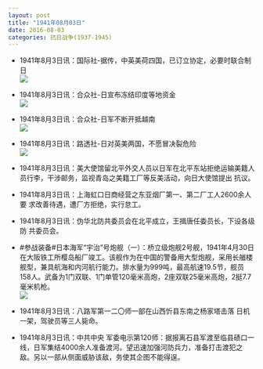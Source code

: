 ```yaml
---
layout: post
title: "1941年08月03日"
date: 2016-08-03
categories: 抗日战争(1937-1945)
---
```


<meta name="referrer" content="no-referrer" />

- 1941年8月3日讯：国际社-据传，中英美荷四国，已订立协定，必要时联合制日 <br/><img src="https://ww1.sinaimg.cn/large/aca367d8jw1f6gydc99ugj20ck0kn77z.jpg" />

- 1941年8月3日讯：合众社-日宣布冻结印度等地资金 <br/><img src="https://ww4.sinaimg.cn/large/aca367d8jw1f6gwmqhrfsj207o071gma.jpg" />

- 1941年8月3日讯：合众社-日军不断开抵越南 <br/><img src="https://ww4.sinaimg.cn/large/aca367d8jw1f6guwgn5g9j20640kbq4x.jpg" />

- 1941年8月3日讯：路透社-日对英美两国，不愿冒决裂危险 <br/><img src="https://ww3.sinaimg.cn/large/aca367d8jw1f6gt6131h8j207f0k040k.jpg" />

- 1941年8月3日讯：美大使馆留北平外交人员以日军在北平东站拒绝运输美籍人 员行李，干涉邮务，监视青岛之美籍工厂等反美活动，向日大使馆提出 抗议。 

- 1941年8月3日讯：上海虹口日商经营之东亚烟厂第一、第二厂工人2600余人要 求改善待遇，遭厂方拒绝，实行怠工。 

- 1941年8月3日讯：伪华北防共委员会在北平成立，王揖唐任委员长，下设各级防 共委员会。 

- #参战装备#日本海军“宇治”号炮舰（一）：桥立级炮舰2号舰，1941年4月30日在大阪铁工所樱岛船厂竣工。该舰作为在中国的警备用大型炮舰，采用长艏楼舰型，兼具航海和内河航行能力。排水量为999吨，最高航速19.5节，舰员158人。武备为1门双联、1门单管120毫米高炮，2座双联25毫米高炮，2挺7.7毫米机枪。 <br/><img src="https://ww2.sinaimg.cn/large/aca367d8jw1f6gbtn8qs6j20g81xetk5.jpg" />

- 1941年8月3日讯：八路军第一二〇师一部在山西忻县东南之杨家塔击落 日机一架，驾驶员等三人毙命。 

- 1941年8月3日讯：中共中央 军委电示第120师：据报离石县军渡至临县碛口一线，日军集结4000余人准备渡河。望迅速加强河防兵力，准备打击渡犯之敌。另以一部从侧面威胁该敌，务使其企图不能得逞。 

